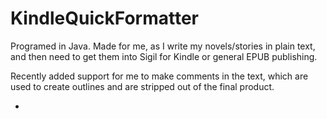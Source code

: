 # KindleQuickFormatter

Programed in Java.
Made for me, as I write my novels/stories in plain text, and then need to get them into Sigil for Kindle or general EPUB publishing.

Recently added support for me to make comments in the text, which are used to create outlines and are stripped out of the final product.

-
